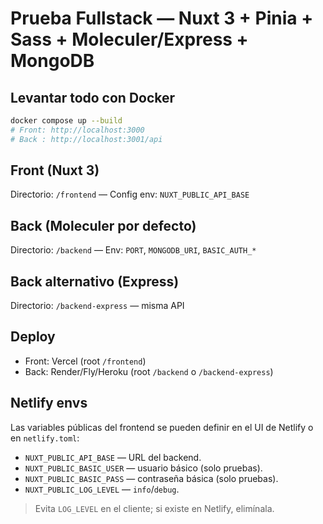 # Prueba Fullstack — Nuxt 3 + Pinia + Sass + Moleculer/Express + MongoDB

## Levantar todo con Docker
```bash
docker compose up --build
# Front: http://localhost:3000
# Back : http://localhost:3001/api
```

## Front (Nuxt 3)
Directorio: `/frontend` — Config env: `NUXT_PUBLIC_API_BASE`

## Back (Moleculer por defecto)
Directorio: `/backend` — Env: `PORT`, `MONGODB_URI`, `BASIC_AUTH_*`

## Back alternativo (Express)
Directorio: `/backend-express` — misma API

## Deploy
- Front: Vercel (root `/frontend`)
- Back: Render/Fly/Heroku (root `/backend` o `/backend-express`)


## Netlify envs

Las variables públicas del frontend se pueden definir en el UI de Netlify o en `netlify.toml`:

- `NUXT_PUBLIC_API_BASE` — URL del backend.
- `NUXT_PUBLIC_BASIC_USER` — usuario básico (solo pruebas).
- `NUXT_PUBLIC_BASIC_PASS` — contraseña básica (solo pruebas).
- `NUXT_PUBLIC_LOG_LEVEL` — `info`/`debug`.

> Evita `LOG_LEVEL` en el cliente; si existe en Netlify, elimínala.
